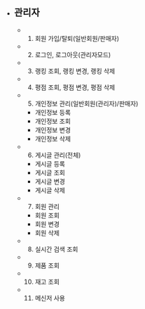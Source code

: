 - ## 관리자
    - 1. 회원 가입/탈퇴(일반회원/판매자)
    - 2. 로그인, 로그아웃(관리자모드)

    - 3. 랭킹 조회, 랭킹 변경, 랭킹 삭제

    - 4. 평점 조회, 평점 변경, 평점 삭제

    - 5. 개인정보 관리(일반회원(관리자)/판매자)
        - 개인정보 등록
        - 개인정보 조회
        - 개인정보 변경
        - 개인정보 삭제

    - 6. 게시글 관리(전체)
        - 게시글 등록
        - 게시글 조회
        - 게시글 변경
        - 게시글 삭제

    - 7. 회원 관리
        - 회원 조회
        - 회원 변경
        - 회원 삭제

    - 8. 실시간 검색 조회
    - 9. 제품 조회
    - 10. 재고 조회
    - 11. 메신저 사용